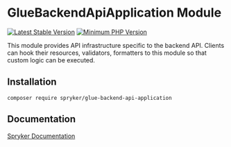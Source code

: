# GlueBackendApiApplication Module
[![Latest Stable Version](https://poser.pugx.org/spryker/glue-backend-api-application/v/stable.svg)](https://packagist.org/packages/spryker/glue-backend-api-application)
[![Minimum PHP Version](https://img.shields.io/badge/php-%3E%3D%207.4-8892BF.svg)](https://php.net/)

This module provides API infrastructure specific to the backend API. Clients can hook their resources, validators, formatters to this module so that custom logic can be executed.

## Installation

```
composer require spryker/glue-backend-api-application
```

## Documentation

[Spryker Documentation](https://academy.spryker.com/developing_with_spryker/module_guide/modules.html)

